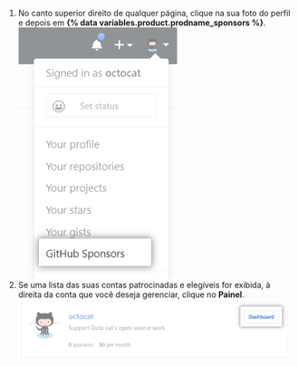 1. No canto superior direito de qualquer página, clique na sua foto do perfil e depois em **{% data variables.product.prodname_sponsors %}**. ![Botão {% data variables.product.prodname_sponsors %}](/assets/images/help/sponsors/access-github-sponsors-dashboard.png)
2. Se uma lista das suas contas patrocinadas e elegíveis for exibida, à direita da conta que você deseja gerenciar, clique no **Painel**. ![Botão do painel de patrocinadores de desenvolvedor](/assets/images/help/sponsors/dev-sponsors-dashboard-button.png)
